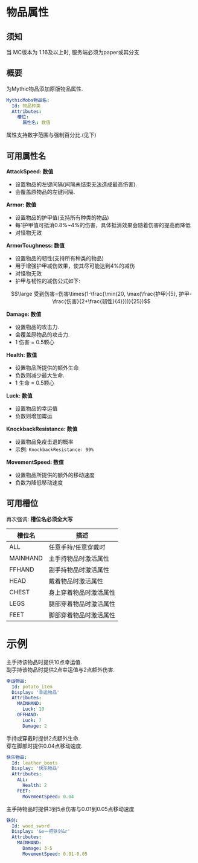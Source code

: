 物品属性
===============

须知
----

当 MC版本为 1.16及以上时, 服务端必须为paper或其分支

概要
---

为Mythic物品添加原版物品属性.  

```yml
MythicMobs物品名:
  Id: 物品种类
  Attributes:
    槽位:
      属性名: 数值
```
属性支持数字范围与强制百分比.(见下)

可用属性名
----------

**AttackSpeed: 数值**

- 设置物品的左键间隔(间隔未结束无法造成最高伤害).
- 会覆盖原物品的左键间隔.

**Armor: 数值**

- 设置物品的护甲值(支持所有种类的物品)
- 每1护甲值可抵消0.8%~4%的伤害，具体抵消效果会随着伤害的提高而降低
- 对怪物无效

**ArmorToughness: 数值**

- 设置物品的韧性(支持所有种类的物品)
- 用于增强护甲减伤效果，使其尽可能达到4%的减伤
- 对怪物无效
- 护甲与韧性的减伤公式如下:
```math
\large 受到伤害=伤害\times(1-\frac{\min(20, \max(\frac{护甲}{5}, 护甲-\frac{伤害}{2+\frac{韧性}{4}}))}{25})
```

**Damage: 数值**

- 设置物品的攻击力.
- 会覆盖原物品的攻击力.
- 1 伤害 = 0.5颗心

**Health: 数值**

- 设置物品所提供的额外生命
- 负数则减少最大生命.
- 1 生命 = 0.5颗心

**Luck: 数值**

- 设置物品的幸运值
- 负数则增加霉运

**KnockbackResistance: 数值**

- 设置物品免疫击退的概率
- 示例: `KnockbackResistance: 99%`

**MovementSpeed: 数值**

- 设置物品所提供的额外的移动速度
- 负数为降低移动速度

可用槽位
-----

再次强调: **槽位名必须全大写**  

| **槽位名** | **描述**                                                           |
|----------|---------------------------------------------------------------------------|
| ALL      | 任意手持/任意穿戴时  |
| MAINHAND | 主手持物品时激活属性 |
| FFHAND  | 副手持物品时激活属性  |
| HEAD     | 戴着物品时激活属性 |
| CHEST    | 身上穿着物品时激活属性 |
| LEGS    | 腿部穿着物品时激活属性 |
| FEET     | 脚部穿着物品时激活属性 |

示例
========

主手持该物品时提供10点幸运值.  
副手持该物品时提供2点幸运值与2点额外伤害.

```yml
幸运物品:
  Id: potato_item
  Display: '幸运物品'
  Attributes:
    MAINHAND:
      Luck: 10
    OFFHAND:
      Luck: 7
      Damage: 2
```
手持或穿戴时提供2点额外生命.  
穿在脚部时提供0.04点移动速度.
```yml
快乐物品:
  Id: leather_boots
  Display: '快乐物品'
  Attributes:
    ALL:
      Health: 2
    FEET:
      MovementSpeed: 0.04
```
主手持物品时提供3到5点伤害与0.01到0.05点移动速度
```yml
铁剑:
  Id: wood_sword
  Display: '&e一把铁剑&r'
  Attributes:
    MAINHAND:
      Damage: 3-5
      MovementSpeed: 0.01-0.05
```